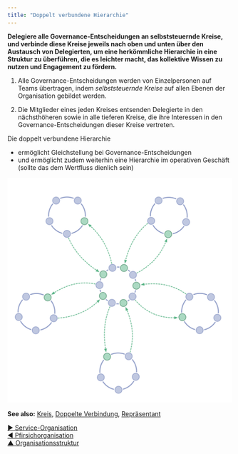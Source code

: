 ```yaml
---
title: "Doppelt verbundene Hierarchie"
---
```



**Delegiere alle Governance-Entscheidungen an selbststeuernde Kreise, und verbinde diese Kreise jeweils nach oben und unten über den Austausch von Delegierten, um eine herkömmliche Hierarchie in eine Struktur zu überführen, die es leichter macht, das kollektive Wissen zu nutzen und Engagement zu fördern.**

1. Alle Governance-Entscheidungen werden von Einzelpersonen auf Teams übertragen, indem <dfn data-info="Selbststeuerung: Eine Gruppe, sich innerhalb einer Grenzen einer Domäne selbst steuert und selbst organisiert.">selbststeuernde</dfn> <dfn data-info="Kreis: Eine teilautonomes und selbststeuerndes Team gleichgestellter Personen, die gemeinsam eine Domäne verantworten.">Kreise</dfn> auf allen Ebenen der Organisation gebildet werden.

2. Die Mitglieder eines jeden Kreises entsenden Delegierte in den nächsthöheren sowie in alle tieferen Kreise, die ihre Interessen in den Governance-Entscheidungen</a> dieser Kreise vertreten.

Die doppelt verbundene Hierarchie

- ermöglicht Gleichstellung bei Governance-Entscheidungen
- und ermöglicht zudem weiterhin eine Hierarchie im operativen Geschäft (sollte das dem Wertfluss dienlich sein) 

![Die doppelt verbundene Hierarchie ist eigentlich gar keine Hierarchie.](img/structural-patterns/double-linked-hierarchy.png)

**See also:** [Kreis](Circle.html), [Doppelte Verbindung](Double-Linking.html), [Repräsentant](Representative.html)

[&#9654; Service-Organisation](service-organization.html)<br/>[&#9664; Pfirsichorganisation](peach-organization.html)<br/>[&#9650; Organisationsstruktur](organizational-structure.html)


